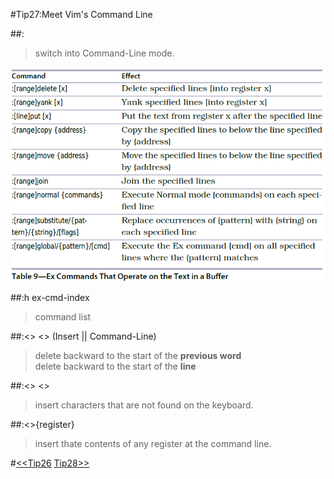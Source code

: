 #Tip27:Meet Vim's Command Line  
  
##:  
>switch into Command-Line mode.  
  
![tip27](images/tip27.png)  
  
##:h ex-cmd-index  
>command list  
  
##:<<C-w>> <<C-u>> (Insert || Command-Line)  
>delete backward to the start of the **previous word**  
>delete backward to the start of the **line**  
  
##:<<C-v>> <<C-k>>  
>insert characters that are not found on the keyboard.  
  
##:<<C-r>>{register}  
>insert thate contents of any register at the command line.  
  
#[<<Tip26](tip26.md) [Tip28>>](tip28.md)
